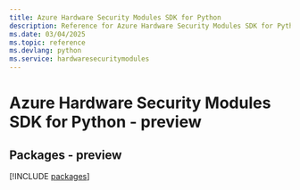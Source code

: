 ```yaml
---
title: Azure Hardware Security Modules SDK for Python
description: Reference for Azure Hardware Security Modules SDK for Python
ms.date: 03/04/2025
ms.topic: reference
ms.devlang: python
ms.service: hardwaresecuritymodules
---
```

# Azure Hardware Security Modules SDK for Python - preview
## Packages - preview
[!INCLUDE [packages](hardware-security-modules-index.md)]